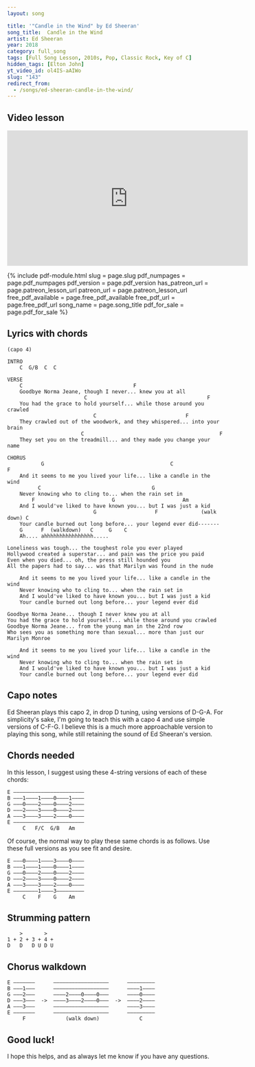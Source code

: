 ```yaml
---
layout: song

title: '"Candle in the Wind" by Ed Sheeran'
song_title:  Candle in the Wind
artist: Ed Sheeran
year: 2018
category: full_song
tags: [Full Song Lesson, 2010s, Pop, Classic Rock, Key of C]
hidden_tags: [Elton John]
yt_video_id: ol4IS-aAIWo
slug: "143"
redirect_from:
  - /songs/ed-sheeran-candle-in-the-wind/
---
```


## Video lesson

<iframe width="560" height="315" src="https://www.youtube.com/embed/ol4IS-aAIWo?showinfo=0" frameborder="0" allowfullscreen></iframe>



{% include pdf-module.html slug = page.slug pdf_numpages = page.pdf_numpages pdf_version = page.pdf_version has_patreon_url = page.patreon_lesson_url patreon_url = page.patreon_lesson_url free_pdf_available = page.free_pdf_available free_pdf_url = page.free_pdf_url song_name = page.song_title pdf_for_sale = page.pdf_for_sale %}


## Lyrics with chords

    (capo 4)

    INTRO
        C  G/B  C  C

    VERSE
        C                                    F
        Goodbye Norma Jeane, though I never... knew you at all
                             C                                       F
        You had the grace to hold yourself... while those around you crawled
                                C                             F
        They crawled out of the woodwork, and they whispered... into your brain
                            C                                            F
        They set you on the treadmill... and they made you change your name

    CHORUS
               G                                         C                  F
        And it seems to me you lived your life... like a candle in the wind
              C                                    G
        Never knowing who to cling to... when the rain set in
            F                         G                      Am
        And I would've liked to have known you... but I was just a kid
                                G                   F              (walk down) C
        Your candle burned out long before... your legend ever did-------
        G      F  (walkdown)   C     G    C
        Ah.... ahhhhhhhhhhhhhhhh.....

    Loneliness was tough... the toughest role you ever played
    Hollywood created a superstar... and pain was the price you paid
    Even when you died... oh, the press still hounded you
    All the papers had to say... was that Marilyn was found in the nude

        And it seems to me you lived your life... like a candle in the wind
        Never knowing who to cling to... when the rain set in
        And I would've liked to have known you... but I was just a kid
        Your candle burned out long before... your legend ever did

    Goodbye Norma Jeane... though I never knew you at all
    You had the grace to hold yourself... while those around you crawled
    Goodbye Norma Jeane... from the young man in the 22nd row
    Who sees you as something more than sexual... more than just our Marilyn Monroe

        And it seems to me you lived your life... like a candle in the wind
        Never knowing who to cling to... when the rain set in
        And I would've liked to have known you... but I was just a kid
        Your candle burned out long before... your legend ever did


## Capo notes

Ed Sheeran plays this capo 2, in drop D tuning, using versions of D-G-A. For simplicity's sake, I'm going to teach this with a capo 4 and use simple versions of C-F-G. I believe this is a much more approachable version to playing this song, while still retaining the sound of Ed Sheeran's version.

## Chords needed

In this lesson, I suggest using these 4-string versions of each of these chords:

    E –––––––––––––––––––––––
    B –––1––––1––––0––––1––––
    G –––0––––2––––0––––2––––
    D –––2––––3––––0––––2––––
    A –––3––––3––––2––––0––––
    E –––––––––––––––––––––––
         C   F/C  G/B   Am

Of course, the normal way to play these same chords is as follows. Use these full versions as you see fit and desire.

    E –––0––––1––––3––––0––––
    B –––1––––1––––0––––1––––
    G –––0––––2––––0––––2––––
    D –––2––––3––––0––––2––––
    A –––3––––3––––2––––0––––
    E ––––––––1––––3–––––––––
         C    F    G    Am

## Strumming pattern

        >       >
    1 + 2 + 3 + 4 +
    D   D   D U D U

## Chorus walkdown

    E –––––––      ––––––––––––––––––      –––––––––
    B –––1–––      ––––––––––––––––––      ––––1––––
    G –––2–––      ––––2––––0––––0–––      ––––0––––
    D –––3–––  ->  ––––3––––2––––0–––  ->  ––––2––––
    A –––3–––      ––––––––––––––––––      ––––3––––
    E –––––––      ––––––––––––––––––      –––––––––
         F             (walk down)             C


## Good luck!

I hope this helps, and as always let me know if you have any questions.
